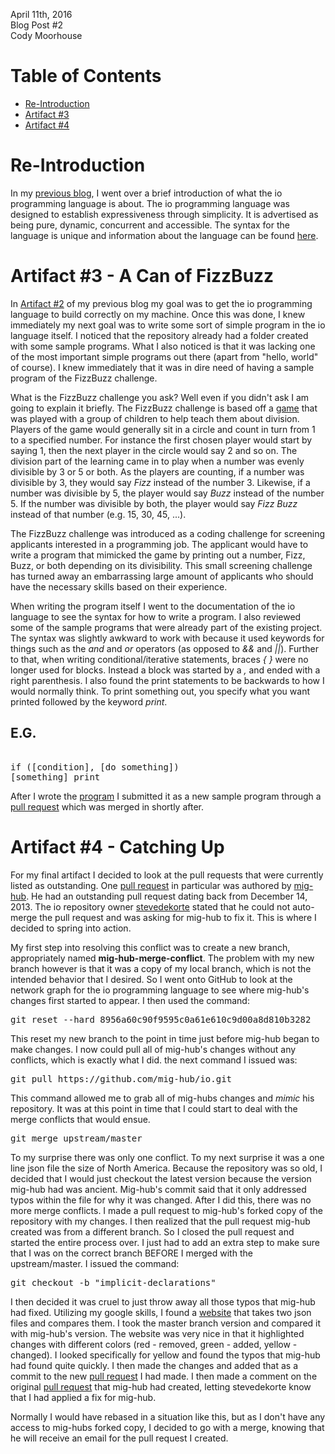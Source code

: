 April 11th, 2016 <br>
Blog Post #2 <br>
Cody Moorhouse <br>

Table of Contents
=================
 - [Re-Introduction](#re-introduction)
 - [Artifact #3](#artifact-3---a-can-of-fizzbuzz)
 - [Artifact #4](#artifact-4---catching-up)

Re-Introduction
===============

In my [previous blog](/blog1.md#introduction), I went over a brief
introduction of what the io programming language is about. The io programming
language was designed to establish expressiveness through simplicity. It is
advertised as being pure, dynamic, concurrent and accessible. The syntax for
the language is unique and information about the language can be found
[here](http://iolanguage.org/about.html).

Artifact #3 - A Can of FizzBuzz
===============================
In [Artifact #2](/blog1.md#artifact-2---resuming-the-adventure) of my previous
blog my goal was to get the io programming language to build correctly on my
machine. Once this was done, I knew immediately my next goal was to write some
sort of simple program in the io language itself. I noticed that the
repository already had a folder created with some sample programs. What I also
noticed is that it was lacking one of the most important simple programs out
there (apart from "hello, world" of course). I knew immediately that it was in
dire need of having a sample program of the FizzBuzz challenge.

What is the FizzBuzz challenge you ask? Well even if you didn't ask I am going
to explain it briefly. The FizzBuzz challenge is based off a
[game](https://en.wikipedia.org/wiki/Fizz_buzz) that was played with a group
of children to help teach them about division. Players of the game would
generally sit in a circle and count in turn from 1 to a specified number. For
instance the first chosen player would start by saying 1, then the next player
in the circle would say 2 and so on. The division part of the learning came in
to play when a number was evenly divisible by 3 or 5 or both. As the players
are counting, if a number was divisible by 3, they would say <i>Fizz</i>
instead of the number 3. Likewise, if a number was divisible by 5, the player
would say <i>Buzz</i> instead of the number 5. If the number was divisible by
both, the player would say <i>Fizz Buzz</i> instead of that number (e.g. 15,
30, 45, ...).

The FizzBuzz challenge was introduced as a coding challenge for screening
applicants interested in a programming job. The applicant would have to write
a program that mimicked the game by printing out a number, Fizz, Buzz, or both
depending on its divisibility. This small screening challenge has turned away
an embarrassing large amount of applicants who should have the necessary
skills based on their experience. 

When writing the program itself I went to the documentation of the io
language to see the syntax for how to write a program. I also reviewed some of
the sample programs that were already part of the existing project. The syntax
was slightly awkward to work with because it used keywords for things such as
the <i>and</i> and <i>or</i> operators (as opposed to <i>&&</i> and
<i>||</i>). Further to that, when writing conditional/iterative statements,
braces <i>{ }</i> were no longer used for blocks. Instead a block was started
by a <i>,</i> and ended with a right parenthesis. I also found the print
statements to be backwards to how I would normally think. To print something
out, you specify what you want printed followed by the keyword <i>print</i>.

E.G.
----
<pre> 
if ([condition], [do something]) 
[something] print
</pre>

After I wrote the [program](/samples/misc/FizzBuzz.io) I submitted it as a new
sample program through a [pull
request](https://github.com/stevedekorte/io/pull/330) which was merged in
shortly after.

Artifact #4 - Catching Up
=========================
For my final artifact I decided to look at the pull requests that were
currently listed as outstanding. One [pull
request](https://github.com/stevedekorte/io/pull/262) in particular was
authored by [mig-hub](https://github.com/mig-hub). He had an outstanding pull
request dating back from December 14, 2013. The io repository owner
[stevedekorte](https://github.com/stevedekorte) stated that he could not
auto-merge the pull request and was asking for mig-hub to fix it. This is
where I decided to spring into action.

My first step into resolving this conflict was to create a new branch,
appropriately named <b>mig-hub-merge-conflict</b>. The problem with my new
branch however is that it was a copy of my local branch, which is not the
intended behavior that I desired. So I went onto GitHub to look at the
network graph for the io programming language to see where mig-hub's changes
first started to appear. I then used the command:

<pre>git reset --hard 8956a60c90f9595c0a61e610c9d00a8d810b3282</pre>

This reset my new branch to the point in time just before mig-hub began to
make changes. I now could pull all of mig-hub's changes without any conflicts,
which is exactly what I did. the next command I issued was:

<pre>git pull https://github.com/mig-hub/io.git</pre>

This command allowed me to grab all of mig-hubs changes and <i>mimic</i> his
repository. It was at this point in time that I could start to deal with the
merge conflicts that would ensue. 

<pre>git merge upstream/master</pre>

To my surprise there was only one conflict. To my next surprise it was a one
line json file the size of North America. Because the repository was so old, I
decided that I would just checkout the latest version because the version
mig-hub had was ancient. Mig-hub's commit said that it only addressed typos
within the file for why it was changed. After I did this, there was no more
merge conflicts. I made a pull request to mig-hub's forked copy of the
repository with my changes. I then realized that the pull request mig-hub
created was from a different branch. So I closed the pull request and started
the entire process over. I just had to add an extra step to make sure that I
was on the correct branch BEFORE I merged with the upstream/master. I issued
the command:

<pre>git checkout -b "implicit-declarations"</pre> 

I then decided it was cruel to just throw away all those typos that mig-hub
had fixed. Utilizing my google skills, I found a
[website](http://tlrobinson.net/projects/javascript-fun/jsondiff/) that takes
two json files and compares them. I took the master branch version and
compared it with mig-hub's version. The website was very nice in that it
highlighted changes with different colors (red - removed, green - added,
yellow - changed). I looked specifically for yellow and found the typos that
mig-hub had found quite quickly. I then made the changes and added that as a
commit to the new [pull request](https://github.com/mig-hub/io/pull/2) I had
made. I then made a comment on the original [pull
request](https://github.com/stevedekorte/io/pull/262) that mig-hub had
created, letting stevedekorte know that I had applied a fix for
mig-hub. 

Normally I would have rebased in a situation like this, but as I
don't have any access to mig-hubs forked copy, I decided to go with a merge,
knowing that he will receive an email for the pull request I created.
